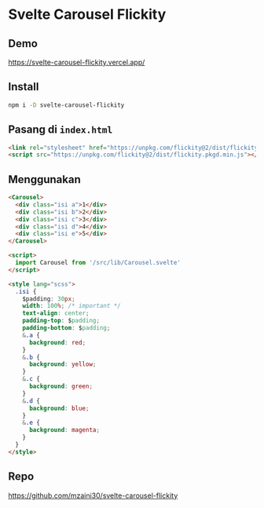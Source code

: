 # Svelte Carousel Flickity

## Demo

https://svelte-carousel-flickity.vercel.app/

## Install

```bash
npm i -D svelte-carousel-flickity
```

## Pasang di `index.html`

```html
<link rel="stylesheet" href="https://unpkg.com/flickity@2/dist/flickity.min.css">
<script src="https://unpkg.com/flickity@2/dist/flickity.pkgd.min.js"></script>
```

## Menggunakan

```html
<Carousel>
  <div class="isi a">1</div>
  <div class="isi b">2</div>
  <div class="isi c">3</div>
  <div class="isi d">4</div>
  <div class="isi e">5</div>
</Carousel>

<script>
  import Carousel from '/src/lib/Carousel.svelte'
</script>

<style lang="scss">
  .isi {
    $padding: 30px;
    width: 100%; /* important */
    text-align: center;
    padding-top: $padding;
    padding-bottom: $padding;
    &.a {
      background: red;
    }
    &.b {
      background: yellow;
    }
    &.c {
      background: green;
    }
    &.d {
      background: blue;
    }
    &.e {
      background: magenta;
    }
  }
</style>
```

## Repo

https://github.com/mzaini30/svelte-carousel-flickity